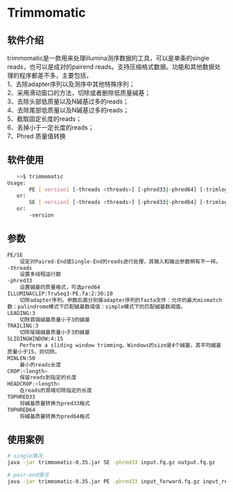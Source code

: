 # Trimmomatic

## 软件介绍

trimmomatic是一款用来处理illumina测序数据的工具，可以是单条的single reads，也可以是成对的pairend reads。支持压缩格式数据。功能和其他数据处理的程序都差不多，主要包括，  
1、去除adapter序列以及测序中其他特殊序列；  
2、采用滑动窗口的方法，切除或者删除低质量碱基；  
3、去除头部低质量以及N碱基过多的reads；   
4、去除尾部低质量以及N碱基过多的reads；    
5、截取固定长度的reads；  
6、丢掉小于一定长度的reads；  
7、Phred 质量值转换  

## 软件使用
```bash
   >>$ trimmomatic
Usage:
       PE [-version] [-threads <threads>] [-phred33|-phred64] [-trimlog <trimLogFile>] [-summary <statsSummaryFile>] [-quiet] [-validatePairs] [-basein <inputBase> | <inputFile1> <inputFile2>] [-baseout <outputBase> | <outputFile1P> <outputFile1U> <outputFile2P> <outputFile2U>] <trimmer1>...
   or:
       SE [-version] [-threads <threads>] [-phred33|-phred64] [-trimlog <trimLogFile>] [-summary <statsSummaryFile>] [-quiet] <inputFile> <outputFile> <trimmer1>...
   or:
       -version

```


## 参数
```bash
PE/SE
    设定对Paired-End或Single-End的reads进行处理，其输入和输出参数稍有不一样。
-threads
    设置多线程运行数
-phred33
    设置碱基的质量格式，可选pred64
ILLUMINACLIP:TruSeq3-PE.fa:2:30:10
    切除adapter序列。参数后面分别接adapter序列的fasta文件：允许的最大mismatch
数：palindrome模式下匹配碱基数阈值：simple模式下的匹配碱基数阈值。
LEADING:3
    切除首端碱基质量小于3的碱基
TRAILING:3
    切除尾端碱基质量小于3的碱基
SLIDINGWINDOW:4:15
    Perform a sliding window trimming。Windows的size是4个碱基，其平均碱基
质量小于15，则切除。
MINLEN:50
    最小的reads长度
CROP:<length>
    保留reads到指定的长度
HEADCROP:<length>
    在reads的首端切除指定的长度
TOPHRED33
    将碱基质量转换为pred33格式
TOPHRED64
    将碱基质量转换为pred64格式
```

## 使用案例
```bash
# single情况
java -jar trimmomatic-0.35.jar SE -phred33 input.fq.gz output.fq.gz

# pair-end情况
java -jar trimmomatic-0.35.jar PE -phred33 input_forward.fq.gz input_reverse.fq.gz output_forward_paired.fq.gz output_forward_unpaired.fq.gz output_reverse_paired.fq.gz ILLUMINACLIP:TruSeq3-PE.fa:2:30:10 LEADING:3 TRAILING:3 SLIDINGWINDOW:4:15 MINLEN:36
```


